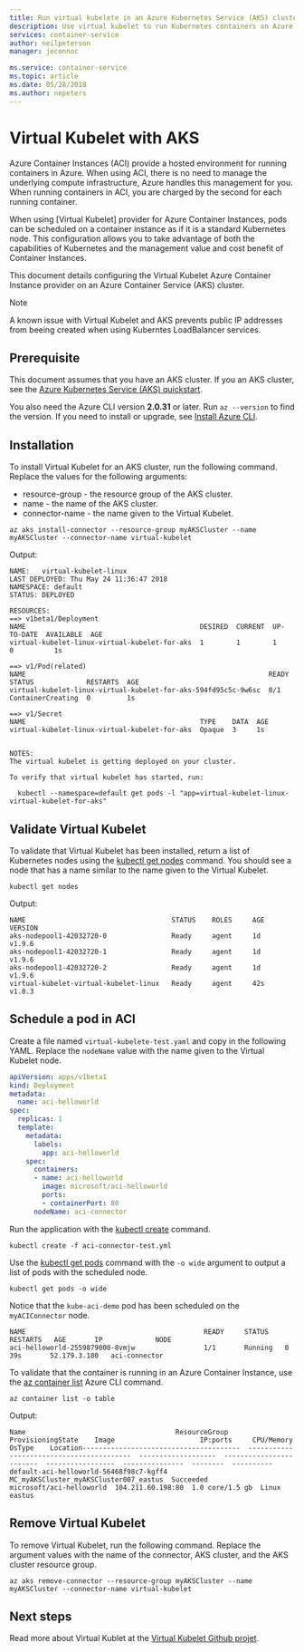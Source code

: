 ```yaml
---
title: Run virtual kubelete in an Azure Kubernetes Service (AKS) cluster
description: Use virtual kubelet to run Kubernetes containers on Azure Container Instances.
services: container-service
author: neilpeterson
manager: jeconnoc

ms.service: container-service
ms.topic: article
ms.date: 05/28/2018
ms.author: nepeters
---
```


# Virtual Kubelet with AKS

Azure Container Instances (ACI) provide a hosted environment for running containers in Azure. When using ACI, there is no need to manage the underlying compute infrastructure, Azure handles this management for you. When running containers in ACI, you are charged by the second for each running container.

When using [Virtual Kubelet] provider for Azure Container Instances, pods can be scheduled on a container instance as if it is a standard Kubernetes node. This configuration allows you to take advantage of both the capabilities of Kubernetes and the management value and cost benefit of Container Instances.

This document details configuring the Virtual Kubelet Azure Container Instance provider on an Azure Container Service (AKS) cluster.

> [!NOTE]
> A known issue with Virtual Kubelet and AKS prevents public IP addresses from beeing created when using Kuberntes LoadBalancer services.

## Prerequisite

This document assumes that you have an AKS cluster. If you an AKS cluster, see the [Azure Kubernetes Service (AKS) quickstart][aks-quick-start].

You also need the Azure CLI version **2.0.31** or later. Run `az --version` to find the version. If you need to install or upgrade, see [Install Azure CLI](/cli/azure/install-azure-cli).

## Installation

To install Virtual Kubelet for an AKS cluster, run the following command. Replace the values for the following arguments:

- resource-group - the resource group of the AKS cluster.
- name - the name of the AKS cluster.
- connector-name - the name given to the Virtual Kubelet.

```azurecli-interactive
az aks install-connector --resource-group myAKSCluster --name myAKSCluster --connector-name virtual-kubelet
```

Output:

```
NAME:   virtual-kubelet-linux
LAST DEPLOYED: Thu May 24 11:36:47 2018
NAMESPACE: default
STATUS: DEPLOYED

RESOURCES:
==> v1beta1/Deployment
NAME                                           DESIRED  CURRENT  UP-TO-DATE  AVAILABLE  AGE
virtual-kubelet-linux-virtual-kubelet-for-aks  1        1        1           0          1s

==> v1/Pod(related)
NAME                                                            READY  STATUS             RESTARTS  AGE
virtual-kubelet-linux-virtual-kubelet-for-aks-594fd95c5c-9w6sc  0/1    ContainerCreating  0         1s

==> v1/Secret
NAME                                           TYPE    DATA  AGE
virtual-kubelet-linux-virtual-kubelet-for-aks  Opaque  3     1s


NOTES:
The virtual kubelet is getting deployed on your cluster.

To verify that virtual kubelet has started, run:

  kubectl --namespace=default get pods -l "app=virtual-kubelet-linux-virtual-kubelet-for-aks"
```

## Validate Virtual Kubelet

To validate that Virtual Kubelet has been installed, return a list of Kubernetes nodes using the [kubectl get nodes][kubectl-get] command. You should see a node that has a name similar to the name given to the Virtual Kubelet.

```azurecli-interactive
kubectl get nodes
```

Output:

```console
NAME                                    STATUS    ROLES     AGE       VERSION
aks-nodepool1-42032720-0                Ready     agent     1d        v1.9.6
aks-nodepool1-42032720-1                Ready     agent     1d        v1.9.6
aks-nodepool1-42032720-2                Ready     agent     1d        v1.9.6
virtual-kubelet-virtual-kubelet-linux   Ready     agent     42s       v1.8.3
```

## Schedule a pod in ACI

Create a file named `virtual-kubelete-test.yaml` and copy in the following YAML. Replace the `nodeName` value with the name given to the Virtual Kubelet node.

```yaml
apiVersion: apps/v1beta1
kind: Deployment
metadata:
  name: aci-helloworld
spec:
  replicas: 1
  template:
    metadata:
      labels:
        app: aci-helloworld
    spec:
      containers:
      - name: aci-helloworld
        image: microsoft/aci-helloworld
        ports:
        - containerPort: 80
      nodeName: aci-connector
```

Run the application with the [kubectl create][kubectl-create] command.

```azurecli-interactive
kubectl create -f aci-connector-test.yml
```

Use the [kubectl get pods][kubectl-get] command with the `-o wide` argument to output a list of pods with the scheduled node.

```azurecli-interactive
kubectl get pods -o wide
```

Notice that the `kube-aci-demo` pod has been scheduled on the `myACIConnector` node.

```console
NAME                                            READY     STATUS    RESTARTS   AGE       IP             NODE
aci-helloworld-2559879000-8vmjw                 1/1       Running   0          39s       52.179.3.180   aci-connector
```

To validate that the container is running in an Azure Container Instance, use the [az container list][az-container-list] Azure CLI command.

```azurecli-interactive
az container list -o table
```

Output:

```console
Name                                     ResourceGroup                              ProvisioningState    Image                     IP:ports     CPU/Memory       OsType    Location---------------------------------------  -----------------------------------------  -------------------  ------------------------  -----------------  ---------------  --------  ----------default-aci-helloworld-56468f98c7-kgff4     MC_myAKSCluster_myAKSCluster007_eastus  Succeeded            microsoft/aci-helloworld  104.211.60.198:80  1.0 core/1.5 gb  Linux     eastus
```

## Remove Virtual Kubelet

To remove Virtual Kubelet, run the following command. Replace the argument values with the name of the connector, AKS cluster, and the AKS cluster resource group.

```azurecli-interactive
az aks remove-connector --resource-group myAKSCluster --name myAKSCluster --connector-name virtual-kubelet
```

## Next steps

Read more about Virtual Kublet at the [Virtual Kubelet Github projet][vk-github].

<!-- LINKS - internal -->
[aks-quick-start]: ./kubernetes-walkthrough.md
[az-container-list]: /cli/azure/aks#az_aks_list

<!-- LINKS - external -->
[kubectl-create]: https://kubernetes.io/docs/user-guide/kubectl/v1.6/#create
[kubectl-get]: https://kubernetes.io/docs/user-guide/kubectl/v1.8/#get
[vk-github]: https://github.com/virtual-kubelet/virtual-kubelet